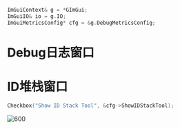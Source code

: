 ```cpp
ImGuiContext& g = *GImGui;
ImGuiIO& io = g.IO;
ImGuiMetricsConfig* cfg = &g.DebugMetricsConfig;
```

# Debug日志窗口


# ID堆栈窗口

```cpp
Checkbox("Show ID Stack Tool", &cfg->ShowIDStackTool);
```

![600](https://pic-1315225359.cos.ap-shanghai.myqcloud.com/20240307140616.png)
